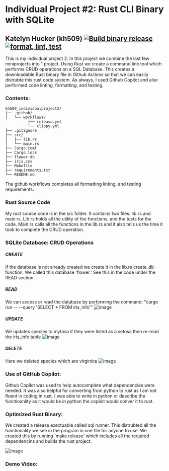 # Individual Project #2: Rust CLI Binary with SQLite
## Katelyn Hucker (kh509) [![Build binary release](https://github.com/nogibjj/kh509_individualproject2/actions/workflows/release.yml/badge.svg)](https://github.com/nogibjj/kh509_individualproject2/actions/workflows/release.yml) [![format, lint, test](https://github.com/nogibjj/kh509_individualproject2/actions/workflows/format,lint,test.yml/badge.svg)](https://github.com/nogibjj/kh509_individualproject2/actions/workflows/format,lint,test.yml)

This is my individual project 2. In this project we combine the last few miniprojects into 1 project. Using Rust we create a command line tool which performs CRUD operations on a SQL Database. This creates a downloadable Rust binary file in Github Actions so that we can easily distrubte this rust code system. As always, I used Github Copilot and also performed code linting, formatting, and testing. 

### Contents:
```
kh509_individualproject2/
├── .github/
│   └── workflows/
          ├── release.yml
          └── clippy.yml
├── .gitignore
├── src/
│   ├── lib.rs
│   └── main.rs
├── Cargo.toml
├── Cargo.lock
├── flower.db
├── iris.csv
├── Makefile
├── requirements.txt
└── README.md
```
The github workflows completes all formatting linting, and testing requirements:

### Rust Source Code 

My rust source code is in the src folder. It contains two files: lib.rs and main.rs. Lib.rs holds all the utility of the functions, and the tests for the code. Main.rs calls all the functions in the lib.rs and it also tells us the time it took to complete the CRUD operation. 

### SQLite Database: CRUD Operations

  ##### CREATE 
  If the database is not already created we create it in the lib.rs create_db function. We called this database 'flower.' See this in the code under the READ         section
  ##### READ 
  We can access or read the database by performing the command: "cargo run -- --query 'SELECT * FROM iris_info'"
  ![image](https://github.com/nogibjj/kh509_individualproject2/assets/143521756/84a1d67f-5fc5-428d-8039-d68a11d2f03a)
  ##### UPDATE
  We updates species to mytosa if they were listed as a setosa then re-read the iris_info table
  ![image](https://github.com/nogibjj/kh509_individualproject2/assets/143521756/5e05b16c-b00b-4673-ab4f-ce6b7fc26b0d)
  ##### DELETE
  Here we deleted species which are virginica
  ![image](https://github.com/nogibjj/kh509_individualproject2/assets/143521756/ce259f74-6765-4b80-a780-420ed8073926)
  
### Use of GitHub Copilot:

Github Copilot was used to help autocomplete what dependencies were needed. It was also helpful for converting from python to rust as I am not fluent in coding in rust. I was able to write in python or describe the functioanlity as it would be in python the copilot would conver it to rust. 

### Optimized Rust Binary: 

We created a release exectuable called sql runner. This distrubted all the functionality we see in the program in one file for anyone to use. We created this by running 'make release' which includes all the required dependencins and builds the rust project. 

![image](https://github.com/nogibjj/kh509_individualproject2/assets/143521756/c74b116e-64bd-4469-83bc-9db65307850b)


### Demo Video:
